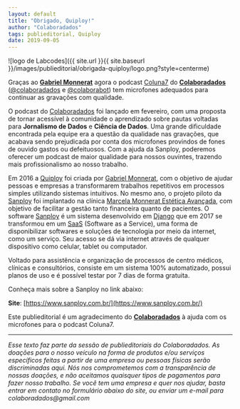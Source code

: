 ```yaml
---
layout: default
title: "Obrigado, Quiploy!"
author: "Colaboradados"
tags: publieditorial, Quiploy
date: 2019-09-05
---
```


![logo de Labcodes]({{ site.url }}{{ site.baseurl }}/images/publieditorial/obrigada-quiploy/logo.png?style=centerme)

Graças ao [**Gabriel Monnerat**](https://twitter.com/gmonnerat) agora o podcast [Coluna7](http://colaboradados.com.br/podcast.html) do [**Colaboradados**](http://colaboradados.com.br/) ([@colaboradados](https://twitter.com/colabora_bot) e [@colaborabot](https://twitter.com/colabora_bot)) tem microfones adequados para continuar as gravações com qualidade.

O podcast do [Colaboradados](www.colaboradados.com.br) foi lançado em fevereiro, com uma proposta de tornar acessível à comunidade o aprendizado sobre pautas voltadas para **Jornalismo de Dados** e **Ciência de Dados**. Uma grande dificuldade encontrada pela equipe era a questão da qualidade nas gravações, que acabava sendo prejudicada por conta dos microfones provindos de fones de ouvido gastos ou defeituosos. Com a ajuda da Sanploy, poderemos oferecer um podcast de maior qualidade para nossos ouvintes, trazendo mais profissionalismo ao nosso trabalho.

Em 2016 a [Quiploy](https://www.quiploy.com/) foi criada por [Gabriel Monnerat](https://twitter.com/gmonnerat), com o objetivo de ajudar pessoas e empresas a transformarem trabalhos repetitivos em processos simples utilizando sistemas intuitivos. No mesmo ano, o projeto piloto da [Sanploy](https://www.sanploy.com.br/) foi implantado na clínica [Marcela Monnerat Estética Avançada](https://www.marcelamonnerat.com.br/), com objetivo de facilitar a gestão tanto financeira quanto de pacientes.
O software [Sanploy](https://www.sanploy.com.br/) é um sistema desenvolvido em [Django](https://www.djangoproject.com/) que em 2017 se transformou em um [SaaS](https://pt.wikipedia.org/wiki/Software_como_servi%C3%A7o) (Software as a Service), uma forma de disponibilizar softwares e soluções de tecnologia por meio da internet, como um serviço. Seu acesso se dá via internet através de qualquer dispositivo como celular, tablet ou computador.

Voltado para assistência e organização de processos de centro médicos, clínicas e consultórios, consiste em um sistema 100% automatizado, possui planos de uso e é possível testar por 7 dias de forma gratuita.

Conheça mais sobre a Sanploy no link abaixo:

 **Site**: [https://www.sanploy.com.br/](https://www.sanploy.com.br/)

Este publieditorial é um agradecimento do [**Colaboradados**](http://colaboradados.com.br/) à ajuda com os microfones para o podcast Coluna7.

----------

_Esse texto faz parte da sessão de publieditoriais do Colaboradados. As doações para o nosso veículo na forma de produtos e/ou serviços específicos feitas a partir de uma empresa ou pessoas físicas serão discriminadas aqui. Nós nos comprometemos com a transparência de nossas doações, e não aceitamos quaisquer tipos de pagamentos para fazer nosso trabalho. Se você tem uma empresa e quer nos ajudar, basta entrar em contato no formulário abaixo do site, ou enviar um e-mail para colaboradados@gmail.com_
